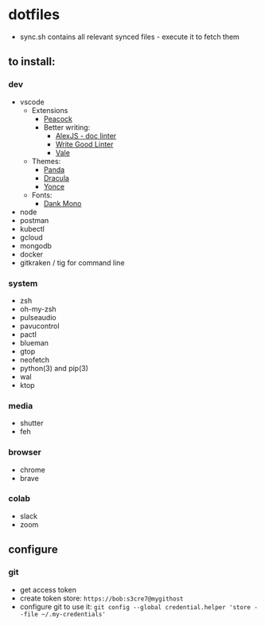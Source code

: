 # dotfiles

* sync.sh contains all relevant synced files - execute it to fetch them

## to install:

### dev
* vscode
  * Extensions
    * [Peacock](https://github.com/johnpapa/vscode-peacock)
    * Better writing:
      * [AlexJS - doc linter](https://alexjs.com/)
      * [Write Good Linter](https://marketplace.visualstudio.com/items?itemName=travisthetechie.write-good-linter)
      * [Vale](https://marketplace.visualstudio.com/items?itemName=testthedocs.vale)
  * Themes:
    * [Panda](https://marketplace.visualstudio.com/items?itemName=tinkertrain.theme-panda)
    * [Dracula](https://draculatheme.com/visual-studio-code/)
    * [Yonce](https://yoncetheme.com/)
  * Fonts:
    * [Dank Mono](https://dank.sh/)
* node
* postman
* kubectl
* gcloud
* mongodb
* docker
* gitkraken / tig for command line

### system
* zsh
* oh-my-zsh
* pulseaudio
* pavucontrol
* pactl
* blueman
* gtop
* neofetch
* python(3) and pip(3)
* wal
* ktop

### media
* shutter
* feh

### browser
* chrome
* brave

### colab
* slack
* zoom

## configure

### git
* get access token
* create token store: `https://bob:s3cre7@mygithost`
* configure git to use it: `git config --global credential.helper 'store --file ~/.my-credentials'`
